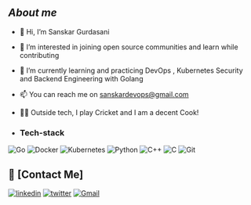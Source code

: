 
## ***About me***
- 👋 Hi, I’m Sanskar Gurdasani
- 👀 I’m interested in joining open source communities and learn while contributing   
- 🌱 I’m currently learning and practicing DevOps , Kubernetes Security and Backend Engineering with Golang
- 📫 You can reach me on sanskardevops@gmail.com
- 🧑‍🍳 Outside tech, I play Cricket and I am a decent Cook!


- <h3> Tech-stack </h3>
![Go](https://img.shields.io/badge/Go-%2300599C.svg?style=for-the-badge&logo=Go&logoColor=white)
![Docker](https://img.shields.io/badge/Docker-2CA5E0?style=for-the-badge&logo=docker&logoColor=white)
![Kubernetes](https://img.shields.io/badge/kubernetes-326ce5.svg?&style=for-the-badge&logo=kubernetes&logoColor=white)
![Python](https://img.shields.io/badge/python-3670A0?style=for-the-badge&logo=python&logoColor=ffdd54)
![C++](https://img.shields.io/badge/c++-%2300599C.svg?style=for-the-badge&logo=c%2B%2B&logoColor=white)
![C](https://img.shields.io/badge/C-%23E34F26.svg?style=for-the-badge&logoC&logoColor=white)
![Git](https://img.shields.io/badge/git-%23F05033.svg?style=for-the-badge&logo=git&logoColor=white)


## 🔗 [Contact Me]

[![linkedin](https://img.shields.io/badge/linkedin-0A66C2?style=for-the-badge&logo=linkedin&logoColor=white)](https://www.linkedin.com/in/sanskar-gurdasani-94b55b266/)
[![twitter](https://img.shields.io/badge/twitter-1DA1F2?style=for-the-badge&logo=twitter&logoColor=white)](https://twitter.com/sudo_sanskar)
<a href="sanskardevops@gmail.com">![Gmail](https://img.shields.io/badge/Gmail-D14836?style=for-the-badge&logo=gmail&logoColor=white)</a>

